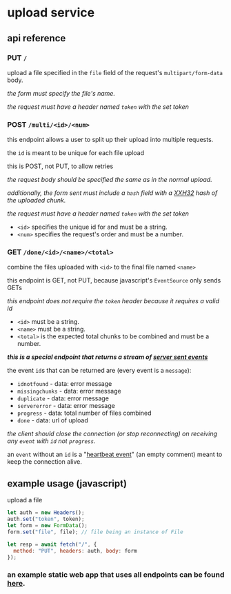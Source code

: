# upload service

## api reference

### PUT `/`
upload a file specified in the `file` field of the request's `multipart/form-data` body. 

*the form must specify the file's name.*

*the request must have a header named `token` with the set token*

### POST `/multi/<id>/<num>`
this endpoint allows a user to split up their upload into multiple requests.

the `id` is meant to be unique for each file upload

this is POST, not PUT, to allow retries

*the request body should be specified the same as in the normal upload.*

*additionally, the form sent must include a `hash` field with a [XXH32](https://github.com/Cyan4973/xxHash) hash of the uploaded chunk.*

*the request must have a header named `token` with the set token*

- `<id>` specifies the unique id for and must be a string.
- `<num>` specifies the request's order and must be a number. 

### GET `/done/<id>/<name>/<total>`
combine the files uploaded with `<id>` to the final file named `<name>`

this endpoint is GET, not PUT, because javascript's `EventSource` only sends GETs

*this endpoint does not require the `token` header because it requires a valid id*

- `<id>` must be a string.
- `<name>` must be a string.
- `<total>` is the expected total chunks to be combined and must be a number.

***this is a special endpoint that returns a stream of [server sent events](https://developer.mozilla.org/en-US/docs/Web/API/Server-sent_events/Using_server-sent_events)***

the event `id`s that can be returned are (every event is a `message`):

- `idnotfound` - data: error message
- `missingchunks` - data: error message
- `duplicate` - data: error message
- `servererror` - data: error message
- `progress` - data: total number of files combined
- `done` - data: url of upload

*the client should close the connection (or stop reconnecting) on receiving any `event` with `id` not `progress`.*

an `event` without an `id` is a "[heartbeat event](https://api.rocket.rs/v0.5/rocket/response/stream/struct.EventStream#heartbeat)" (an empty comment) meant to keep the connection alive.

## example usage (javascript)
upload a file
```js
let auth = new Headers();
auth.set("token", token);
let form = new FormData();
form.set("file", file); // file being an instance of File

let resp = await fetch("/", {
  method: "PUT", headers: auth, body: form
});
```

### an example static web app that uses all endpoints can be found [here](https://github.com/Trevrosa/upload/tree/main/web).